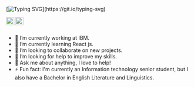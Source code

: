 [![Typing SVG](https://readme-typing-svg.demolab.com?font=Fira+Code&duration=3500&pause=1000&color=F756A5&center=true&width=435&lines=Hi%2C+there!+I'm+L%C3%BAcia.;Full+stack+web+and+app+developer.)](https://git.io/typing-svg)

<a href="https://www.linkedin.com/in/lucia-rigoni-freire/">
  <img align="left" alt="Lucia's Instagram" width="22px" 
       src="https://i.imgur.com/LCUzfGK.jpg" />
</a>

<a href="https://www.instagram.com/luciaintech/">
  <img align="left" alt="Lucia's LinkedIN" width="22px" 
    src="https://raw.githubusercontent.com/hussainweb/hussainweb/main/icons/instagram.png" />
</a>
<br />
<br />

- 🔭 I’m currently working at IBM.
- 🌱 I’m currently learning React js.
- 👯 I’m looking to collaborate on new projects.
- 🤔 I’m looking for help to improve my skills.
- 💬 Ask me about anything, I love to help!
- ⚡ Fun fact: I'm currently an Information technology senior student, but I also have a Bachelor in English Literature and Linguistics.

